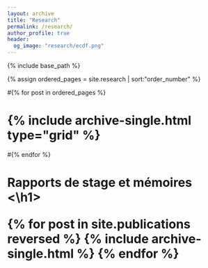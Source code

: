 ```yaml
---
layout: archive
title: "Research"
permalink: /research/
author_profile: true
header:
  og_image: "research/ecdf.png"
---
```



<nbsp>

{% include base_path %}

{% assign ordered_pages = site.research | sort:"order_number" %}

#{% for post in ordered_pages %}
#  {% include archive-single.html type="grid" %}
#{% endfor %}


<h1> Rapports de stage et mémoires <\h1> 
 
{% for post in site.publications reversed %}
  {% include archive-single.html %}
{% endfor %}
